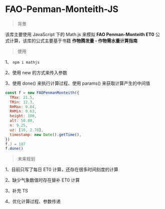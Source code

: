 # FAO-Penman-Monteith-JS
> 背景

该库主要使用 JavaScript 下的 Math.js 来模拟 **FAO Penman-Monteith  ET0** 公式计算，该库的公式主要基于书籍 **作物腾发量 - 作物需水量计算指南**



> 使用

1、 `npm i mathjs`

2、使用 new 的方式来传入参数

3、使用 done() 来执行计算过程、使用 params() 来获取计算产生的中间值

```javascript
const f = new FAOPenmanMonteith({ 
  TMax: 21.5, 
  TMin: 12.3, 
  RHMax: 0.84, 
  RHMin: 0.63,
  height: 100,
  alt: 50.80,
  n: 9.25,
  uz: [10, 2.78],
  timestamp: new Date().getTime(),
})
f.J = 187
f.done()
```



> 未来规划

1、目前只写了每日 ET0 计算，还存在很多时间刻度的计算

2、缺少气象数值时存在替补 ET0 计算

3、补充 TS

4、优化计算过程、参数传递 
